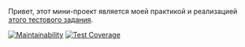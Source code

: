 Привет, этот мини-проект является моей практикой и реализацией [этого тестового задания](https://github.com/avito-tech/python-trainee-assignment).

[![Maintainability](https://api.codeclimate.com/v1/badges/87bd256fc9bedd2b48cb/maintainability)](https://codeclimate.com/github/Asgef/trainee-assignment/maintainability) 
[![Test Coverage](https://api.codeclimate.com/v1/badges/87bd256fc9bedd2b48cb/test_coverage)](https://codeclimate.com/github/Asgef/trainee-assignment/test_coverage)

